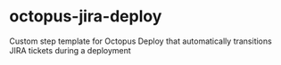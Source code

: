 # octopus-jira-deploy
Custom step template for Octopus Deploy that automatically transitions JIRA tickets during a deployment
